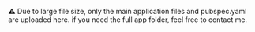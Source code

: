 ⚠️ Due to large file size, only the main application files and pubspec.yaml are uploaded here. if you need the full app folder, feel free to contact me.
